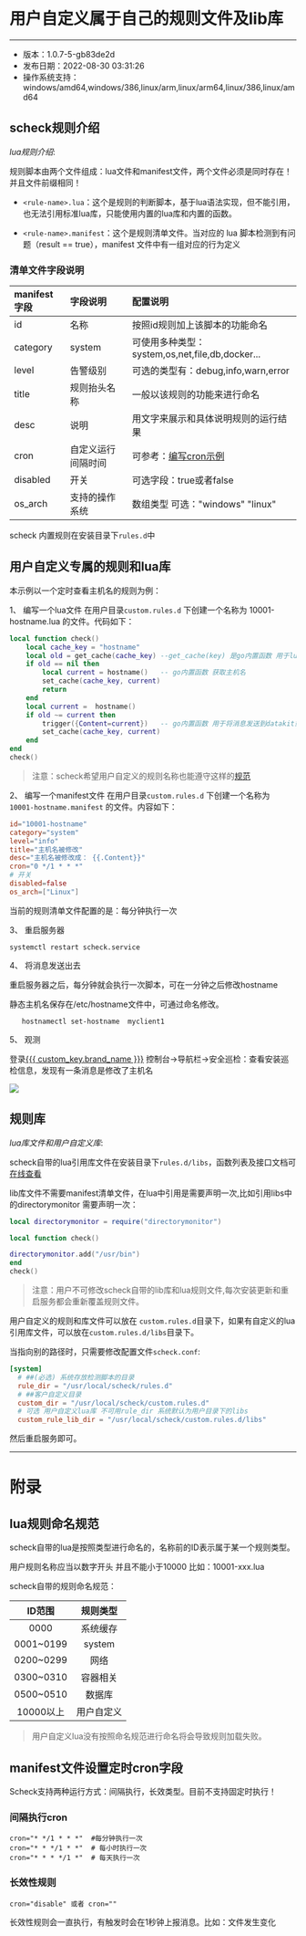 # 用户自定义属于自己的规则文件及lib库
---

- 版本：1.0.7-5-gb83de2d
- 发布日期：2022-08-30 03:31:26
- 操作系统支持：windows/amd64,windows/386,linux/arm,linux/arm64,linux/386,linux/amd64

## scheck规则介绍
*lua规则介绍*:

规则脚本由两个文件组成：lua文件和manifest文件，两个文件必须是同时存在！并且文件前缀相同！

- `<rule-name>.lua`：这个是规则的判断脚本，基于lua语法实现，但不能引用，也无法引用标准lua库，只能使用内置的lua库和内置的函数。

- `<rule-name>.manifest`：这个是规则清单文件。当对应的 lua 脚本检测到有问题（result == true），manifest 文件中有一组对应的行为定义

### 清单文件字段说明

| manifest字段 | 字段说明 | 配置说明 |
| :--- | :---- | :---- |
| id | 名称 | 按照id规则加上该脚本的功能命名 |
| category | system | 可使用多种类型：system,os,net,file,db,docker... |
| level | 告警级别 | 可选的类型有：debug,info,warn,error |
| title | 规则抬头名称 | 一般以该规则的功能来进行命名 |
| desc | 说明 | 用文字来展示和具体说明规则的运行结果 |
| cron | 自定义运行间隔时间 | 可参考：[编写cron示例](#编写cron) |
| disabled | 开关 | 可选字段：true或者false |
| os_arch | 支持的操作系统 | 数组类型 可选："windows" "linux" |


 scheck 内置规则在安装目录下`rules.d`中

## 用户自定义专属的规则和lua库
本示例以一个定时查看主机名的规则为例：

1、 编写一个lua文件
在用户目录`custom.rules.d` 下创建一个名称为 10001-hostname.lua 的文件。代码如下：
``` lua
local function check()
    local cache_key = "hostname"
    local old = get_cache(cache_key) --get_cache(key) 是go内置函数 用于lua脚本缓存，搭配set_cache(cache_key, current)使用
    if old == nil then
        local current = hostname()   -- go内置函数 获取主机名
        set_cache(cache_key, current)
        return
    end
    local current =  hostname()
    if old ~= current then
        trigger({Content=current})   -- go内置函数 用于将消息发送到datakit或者本机日志中
        set_cache(cache_key, current)
    end
end
check()
```

> 注意：scheck希望用户自定义的规则名称也能遵守这样的[规范](#lua规则命名规范)

2、 编写一个manifest文件
在用户目录`custom.rules.d` 下创建一个名称为 `10001-hostname.manifest` 的文件。内容如下：

``` toml
id="10001-hostname"
category="system"
level="info"
title="主机名被修改"
desc="主机名被修改成： {{.Content}}"
cron="0 */1 * * *"
# 开关
disabled=false
os_arch=["Linux"]

```

当前的规则清单文件配置的是：每分钟执行一次


3、 重启服务器

```shell
systemctl restart scheck.service
```

4、 将消息发送出去

重启服务器之后，每分钟就会执行一次脚本，可在一分钟之后修改hostname

静态主机名保存在/etc/hostname文件中，可通过命名修改。

``` shell
   hostnamectl set-hostname  myclient1
```

5、 观测

登录[{{{ custom_key.brand_name }}}](https://www.guance.com) 控制台->导航栏->安全巡检：查看安装巡检信息，发现有一条消息是修改了主机名

   ![](img/image-hostname.png)


## 规则库
*lua库文件和用户自定义库*:

scheck自带的lua引用库文件在安装目录下`rules.d/libs`，函数列表及接口文档可[在线查看](../scheck/funcs.md)

lib库文件不需要manifest清单文件，在lua中引用是需要声明一次,比如引用libs中的directorymonitor 需要声明一次：

```lua
local directorymonitor = require("directorymonitor")

local function check()

directorymonitor.add("/usr/bin")
end
check()
```

> 注意：用户不可修改scheck自带的lib库和lua规则文件,每次安装更新和重启服务都会重新覆盖规则文件。


用户自定义的规则和库文件可以放在 `custom.rules.d`目录下，如果有自定义的lua引用库文件，可以放在`custom.rules.d/libs`目录下。

当指向别的路径时，只需要修改配置文件`scheck.conf`:

``` toml
[system]
  # ##(必选) 系统存放检测脚本的目录
  rule_dir = "/usr/local/scheck/rules.d"
  # ##客户自定义目录
  custom_dir = "/usr/local/scheck/custom.rules.d"
  # 可选 用户自定义lua库 不可用rule_dir 系统默认为用户目录下的libs
  custom_rule_lib_dir = "/usr/local/scheck/custom.rules.d/libs"
```
然后重启服务即可。

-------------------
# 附录

## lua规则命名规范

scheck自带的lua是按照类型进行命名的，名称前的ID表示属于某一个规则类型。

用户规则名称应当以数字开头 并且不能小于10000 比如：10001-xxx.lua

scheck自带的规则命名规范：

| ID范围 | 规则类型 |
| :---: | :----: |
| 0000 | 系统缓存 |
| 0001~0199 | system |
| 0200~0299 | 网络 |
| 0300~0310 | 容器相关 |
| 0500~0510 | 数据库 |
| 10000以上 | 用户自定义 |

> 用户自定义lua没有按照命名规范进行命名将会导致规则加载失败。

## manifest文件设置定时cron字段
Scheck支持两种运行方式：间隔执行，长效类型。目前不支持固定时执行！

### 间隔执行cron
```shell
cron="* */1 * * *"  #每分钟执行一次
cron="* * */1 * *"  # 每小时执行一次
cron="* * * */1 *"  # 每天执行一次
```
### 长效性规则

```shell
cron="disable" 或者 cron=""  
```

长效性规则会一直执行，有触发时会在1秒钟上报消息。比如：文件发生变化
